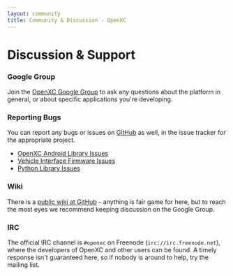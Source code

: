 ```yaml
---
layout: community
title: Community & Discussion - OpenXC
---
```


<div class="page-header">
    <h1>Discussion & Support</h1>
</div>

### Google Group

Join the [OpenXC Google Group](http://groups.google.com/group/openxc) to ask any
questions about the platform in general, or about specific applications you're
developing.

### Reporting Bugs

You can report any bugs or issues on [GitHub][] as well, in the issue tracker
for the appropriate project.

* [OpenXC Android Library Issues](https://github.com/openxc/openxc-android/issues)
* [Vehicle Interface Firmware Issues](https://github.com/openxc/vi-firmware/issues)
* [Python Library Issues](https://github.com/openxc/openxc-python/issues)

### Wiki

There is a [public wiki at
GitHub](https://github.com/openxc/openxc.github.com/wiki) - anything is fair
game for here, but to reach the most eyes we recommend keeping discussion on the
Google Group.

### IRC

The official IRC channel is `#openxc` on Freenode (`irc://irc.freenode.net`),
where the developers of OpenXC and other users can be found. A timely response
isn't guaranteed here, so if nobody is around to help, try the mailing list.

[GitHub]: https://github.com/openxc
